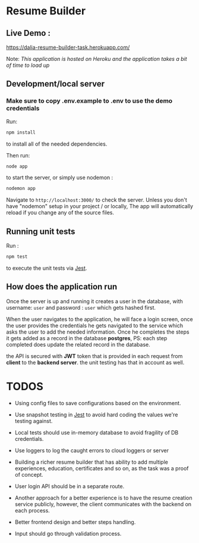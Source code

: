 # Resume Builder

## Live Demo :

https://dalia-resume-builder-task.herokuapp.com/


Note: *This application is hosted on Heroku and the application takes a bit of time to load up*

## Development/local server

### Make sure to copy .env.example to .env to use the demo credentials

Run:

 ```bash
npm install
``` 


to install all of the needed dependencies.

Then run:

 ```bash
node app
``` 

to start the server, 
or simply use nodemon :  

```bash
nodemon app
```

Navigate to `http://localhost:3000/` to check the server.
Unless you don't have "nodemon" setup in your project / or locally, The app will automatically reload if you change any of the source files.

## Running unit tests


Run :

```bash
npm test
```



to execute the unit tests via [Jest](https://jestjs.io/).

## How does the application run 

Once the server is up and running it creates a user in the database, with username: `user` and password : `user` which gets hashed first.

When the user navigates to the application, he will face a login screen,
once the user provides the credentials he gets navigated to the service which asks the user to add the needed information.
Once he completes the steps it gets added as a record in the database **postgres**, PS: each step completed does update the related record in the database.

the API is secured with **JWT** token that is provided in each request from **client** to the **backend server**.
the unit testing has that in account as well.

# TODOS

- Using config files to save configurations based on the environment.

- Use snapshot testing in [Jest](https://jestjs.io/) to avoid hard coding the values we're testing against.

- Local tests should use in-memory database to avoid fragility of DB credentials.

- Use loggers to log the caught errors to cloud loggers or server

- Building a richer resume builder that has ability to add multiple experiences, education,  certificates and so on, as the task was a proof of concept.

- User login API should be in a separate route.

- Another approach for a better experience is to have the resume creation service publicly, however, the client communicates with the backend on each process.

- Better frontend design and better steps handling.

- Input should go through validation process.
